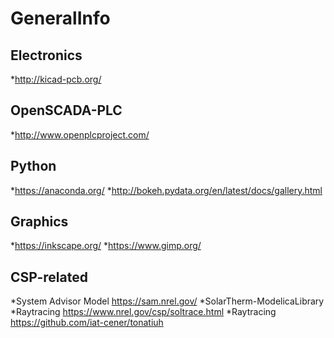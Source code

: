 # GeneralInfo


Electronics
--------------------
*http://kicad-pcb.org/


OpenSCADA-PLC
---------------
*http://www.openplcproject.com/

Python
----------------
*https://anaconda.org/
*http://bokeh.pydata.org/en/latest/docs/gallery.html



Graphics
----------------
*https://inkscape.org/
*https://www.gimp.org/


CSP-related
----------------
*System Advisor Model  https://sam.nrel.gov/
*SolarTherm-ModelicaLibrary  
*Raytracing   https://www.nrel.gov/csp/soltrace.html
*Raytracing https://github.com/iat-cener/tonatiuh
